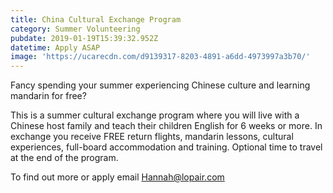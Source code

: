 ```yaml
---
title: China Cultural Exchange Program
category: Summer Volunteering
pubdate: 2019-01-19T15:39:32.952Z
datetime: Apply ASAP
image: 'https://ucarecdn.com/d9139317-8203-4891-a6dd-4973997a3b70/'
---
```

Fancy spending your summer experiencing Chinese culture and learning mandarin for free? 

This is a summer cultural exchange program where you will live with a Chinese host family and teach their children English for 6 weeks or more. In exchange you receive FREE return flights, mandarin lessons, cultural experiences, full-board accommodation and training. Optional time to travel at the end of the program.

To find out more or apply email Hannah@lopair.com
